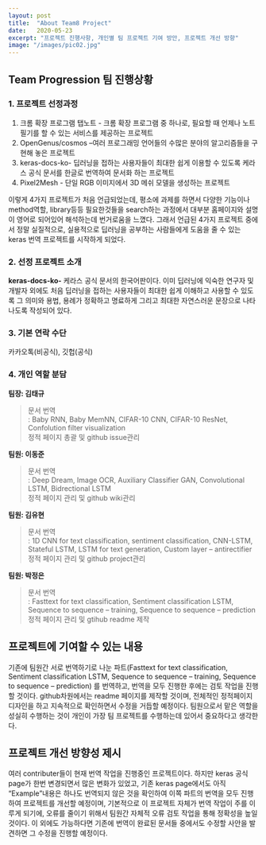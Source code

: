 ```yaml
---
layout: post
title:  "About Team8 Project"
date:   2020-05-23
excerpt: "프로젝트 진행사항, 개인별 팀 프로젝트 기여 방안, 프로젝트 개선 방향"
image: "/images/pic02.jpg"
---
```


## Team Progression 팀 진행상황
### 1. 프로젝트 선정과정
1)	크롬 확장 프로그램 탭노트 - 크롬 확장 프로그램 중 하나로, 필요할 때 언제나 노트 필기를 할 수 있는 서비스를 제공하는 프로젝트<br>
2)	OpenGenus/cosmos –여러 프로그래밍 언어들의 수많은 분야의 알고리즘들을 구현해 놓은 프로젝트<br>
3)	keras-docs-ko- 딥러닝을 접하는 사용자들이 최대한 쉽게 이용할 수 있도록 케라스 공식 문서를 한글로 번역하여 문서화 하는 프로젝트<br>
4)	Pixel2Mesh - 단일 RGB 이미지에서 3D 메쉬 모델을 생성하는 프로젝트<br>

이렇게 4가지 프로젝트가 처음 언급되었는데, 평소에 과제를 하면서 다양한 기능이나 method역할, library등등 필요한것들을 search하는 과정에서 대부분 홈페이지와 설명이 영어로 되어있어 해석하는데 번거로움을 느꼈다. 그래서 언급된 4가지 프로젝트 중에서 정말 실질적으로, 실용적으로 딥러닝을 공부하는 사람들에게 도움을 줄 수 있는 keras 번역 프로젝트를 시작하게 되었다.
 
### 2. 선정 프로젝트 소개
**keras-docs-ko-**
케라스 공식 문서의 한국어판이다. 이미 딥러닝에 익숙한 연구자 및 개발자 외에도 처음 딥러닝을 접하는 사용자들이 최대한 쉽게 이해하고 사용할 수 있도록 그 의미와 용법, 용례가 정확하고 명료하게 그리고 최대한 자연스러운 문장으로 나타나도록 작성되어 있다.

### 3. 기본 연락 수단 
 카카오톡(비공식), 깃헙(공식)

### 4. 개인 역할 분담
**팀장: 김태규**  

> 문서 번역<br>
>   : Baby RNN, Baby MemNN, CIFAR-10 CNN, CIFAR-10 ResNet, Confolution filter visualization<br>
> 정적 페이지 총괄 및 github issue관리
 
  
**팀원: 이동준**  
  
> 문서 번역<br>
>   : Deep Dream, Image OCR, Auxiliary Classifier GAN, Convolutional LSTM, Bidrectional LSTM<br>
> 정적 페이지 관리 및 github wiki관리 
  
**팀원: 김유현**  

> 문서 번역<br>
>   : 1D CNN for text classification, sentiment classification, CNN-LSTM, Stateful LSTM, LSTM for text generation, Custom layer – antirectifier<br>
> 정적 페이지 관리 및 github project관리

**팀원: 박정은**

> 문서 번역<br>
>   : Fasttext for text classification, Sentiment classification LSTM, Sequence to sequence – training, Sequence to sequence – prediction<br>
> 정적 페이지 관리 및 gtihub readme 제작

## 프로젝트에 기여할 수 있는 내용

기존에 팀원간 서로 번역하기로 나눈 파트(Fasttext for text classification, Sentiment classification LSTM, Sequence to sequence – training, Sequence to sequence – prediction) 를 번역하고, 번역을 모두 진행한 후에는 검토 작업을 진행할 것이다.
github차원에서는 readme 페이지를 제작할 것이며, 전체적인 정적페이지 디자인을 하고 지속적으로 확인하면서 수정을 거듭할 예정이다. 
팀원으로서 맡은 역할을 성실히 수행하는 것이 개인이 가장 팀 프로젝트를 수행하는데 있어서 중요하다고 생각한다.


## 프로젝트 개선 방향성 제시
여러 contributer들이 현재 번역 작업을 진행중인 프로젝트이다. 하지만 keras 공식 page가 한번 변경되면서 많은 변화가 있었고, 기존 keras page에서도 아직 “Example”내용은 하나도 번역되지 않은 것을 확인하여 이쪽 파트의 번역을 모두 진행하여 프로젝트를 개선할 예정이며, 기본적으로 이 프로젝트 자체가 번역 작업이 주를 이루게 되기에, 오류를 줄이기 위해서 팀원간 자체적 오류 검토 작업을 통해 정확성을 높일 것이다. 이 외에도 가능하다면 기존에 번역이 완료된 문서들 중에서도 수정할 사안을 발견하면 그 수정을 진행할 예정이다.
